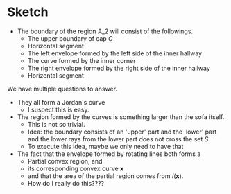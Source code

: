 # Sketch

- The boundary of the region A_2 will consist of the followings.
	- The upper boundary of cap $C$
	- Horizontal segment
	- The left envelope formed by the left side of the inner hallway
	- The curve formed by the inner corner
	- The right envelope formed by the right side of the inner hallway
	- Horizontal segment

We have multiple questions to answer.
- They all form a Jordan's curve
	- I suspect this is easy.
- The region formed by the curves is something larger than the sofa itself.
	- This is not so trivial.
	- Idea: the boundary consists of an 'upper' part and the 'lower' part and the lower rays from the lower part does not cross the set $S$.
	- To execute this idea, maybe we only need to have that 
- The fact that the envelope formed by rotating lines both forms a
	- Partial convex region, and
	- its corresponding convex curve $\mathbf{x}$
	- and that the area of the partial region comes from $I(\mathbf{x})$.
	- How do I really do this????

